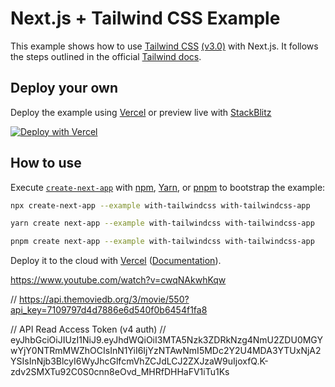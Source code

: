 # Next.js + Tailwind CSS Example

This example shows how to use [Tailwind CSS](https://tailwindcss.com/) [(v3.0)](https://tailwindcss.com/blog/tailwindcss-v3) with Next.js. It follows the steps outlined in the official [Tailwind docs](https://tailwindcss.com/docs/guides/nextjs).

## Deploy your own

Deploy the example using [Vercel](https://vercel.com?utm_source=github&utm_medium=readme&utm_campaign=next-example) or preview live with [StackBlitz](https://stackblitz.com/github/vercel/next.js/tree/canary/examples/with-tailwindcss)

[![Deploy with Vercel](https://vercel.com/button)](https://vercel.com/new/git/external?repository-url=https://github.com/vercel/next.js/tree/canary/examples/with-tailwindcss&project-name=with-tailwindcss&repository-name=with-tailwindcss)

## How to use

Execute [`create-next-app`](https://github.com/vercel/next.js/tree/canary/packages/create-next-app) with [npm](https://docs.npmjs.com/cli/init), [Yarn](https://yarnpkg.com/lang/en/docs/cli/create/), or [pnpm](https://pnpm.io) to bootstrap the example:

```bash
npx create-next-app --example with-tailwindcss with-tailwindcss-app
```

```bash
yarn create next-app --example with-tailwindcss with-tailwindcss-app
```

```bash
pnpm create next-app --example with-tailwindcss with-tailwindcss-app
```

Deploy it to the cloud with [Vercel](https://vercel.com/new?utm_source=github&utm_medium=readme&utm_campaign=next-example) ([Documentation](https://nextjs.org/docs/deployment)).


https://www.youtube.com/watch?v=cwqNAkwhKqw

// https://api.themoviedb.org/3/movie/550?api_key=7109797d4d7886e6d540f0b6454f1fa8

// API Read Access Token (v4 auth)
// eyJhbGciOiJIUzI1NiJ9.eyJhdWQiOiI3MTA5Nzk3ZDRkNzg4NmU2ZDU0MGYwYjY0NTRmMWZhOCIsInN1YiI6IjYzNTAwNmI5MDc2Y2U4MDA3YTUxNjA2YSIsInNjb3BlcyI6WyJhcGlfcmVhZCJdLCJ2ZXJzaW9uIjoxfQ.K-zdv2SMXTu92C0S0cnn8eOvd_MHRfDHHaFV1iTu1Ks
